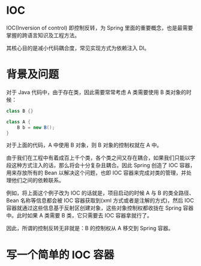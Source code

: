 # IOC

IOC(Inversion of control) 即控制反转，为 Spring 里面的重要概念，也是最需要掌握的跨语言知识及工程方法。

其核心目的是减小代码耦合度，常见实现方式为依赖注入 DI。

# 背景及问题

对于 Java 代码中，由于存在类，因此需要常常考虑 A 类需要使用 B 类对象的时候：

```java
class B {}

class A {
    B b = new B();
}
```

对于上面的代码，A 中使用 B 对象，则 B 对象的控制权就在 A 中。

由于我们在工程中有着成百上千个类，各个类之间又存在耦合，如果我们只能以字段这种方式注入的话，那么将会十分复杂且耦合。因此 Spring 创造了 IOC 容器，用来存放所有的 Bean 以解决这个问题，也即 IOC 容器来完成对类的管理，并处理他们之间的依赖联系。

例如，将上面这个例子改为 IOC 的话就是，项目启动的时候 A 与 B 的类全路径、Bean 名称等信息都会被 IOC 容器获取到(xml 方式或者是注解的方式)，然后 IOC 容器就通过这些信息基于反射区创建对象，这些对象控制权都收拢在 Spring 容器中。此时如果 A 类需要 B 类，它只需要去 IOC 容器拿就行了。

因此，所谓的控制反转无非就是：B 的控制权从 A 移交到 Spring 容器。

# 写一个简单的 IOC 容器